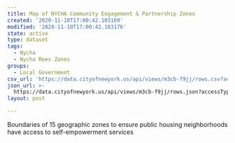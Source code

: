 ```yaml
---
title: Map of NYCHA Community Engagement & Partnership Zones
created: '2020-11-10T17:00:42.103169'
modified: '2020-11-10T17:00:42.103176'
state: active
type: dataset
tags:
  - Nycha
  - Nycha Rees Zones
groups:
  - Local Government
csv_url: 'https://data.cityofnewyork.us/api/views/m3cb-f9jj/rows.csv?accessType=DOWNLOAD'
json_url: >-
  https://data.cityofnewyork.us/api/views/m3cb-f9jj/rows.json?accessType=DOWNLOAD
layout: post

---
```

Boundaries of 15 geographic zones to ensure public housing neighborhoods have access to self-empowerment services
